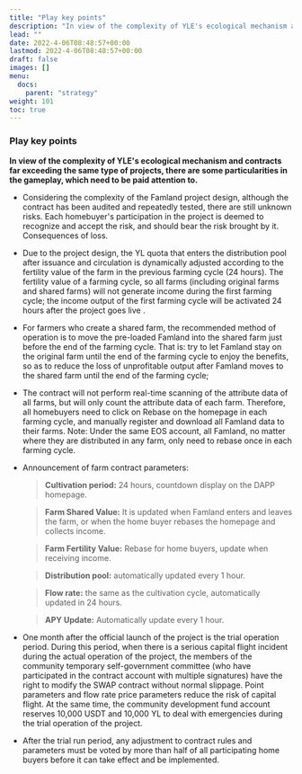 ```yaml
---
title: "Play key points"
description: "In view of the complexity of YLE's ecological mechanism and contracts far exceeding the same type of projects, there are some particularities in the gameplay, which need to be paid attention to."
lead: ""
date: 2022-4-06T08:48:57+00:00
lastmod: 2022-4-06T08:48:57+00:00
draft: false
images: []
menu:
  docs:
    parent: "strategy"
weight: 101
toc: true
---
```


### Play key points

**In view of the complexity of YLE's ecological mechanism and contracts far exceeding the same type of projects, there are some particularities in the gameplay, which need to be paid attention to.**

- Considering the complexity of the Famland project design, although the contract has been audited and repeatedly tested, there are still unknown risks. Each homebuyer's participation in the project is deemed to recognize and accept the risk, and should bear the risk brought by it. Consequences of loss. 
- Due to the project design, the YL quota that enters the distribution pool after issuance and circulation is dynamically adjusted according to the fertility value of the farm in the previous farming cycle (24 hours). The fertility value of a farming cycle, so all farms (including original farms and shared farms) will not generate income during the first farming cycle; the income output of the first farming cycle will be activated 24 hours after the project goes live .
- For farmers who create a shared farm, the recommended method of operation is to move the pre-loaded Famland into the shared farm just before the end of the farming cycle. That is: try to let Famland stay on the original farm until the end of the farming cycle to enjoy the benefits, so as to reduce the loss of unprofitable output after Famland moves to the shared farm until the end of the farming cycle;
- The contract will not perform real-time scanning of the attribute data of all farms, but will only count the attribute data of each farm. Therefore, all homebuyers need to click on Rebase on the homepage in each farming cycle, and manually register and download all Famland data to their farms. Note: Under the same EOS account, all Famland, no matter where they are distributed in any farm, only need to rebase once in each farming cycle.
- Announcement of farm contract parameters:
    
     > **Cultivation period:** 24 hours, countdown display on the DAPP homepage.
    
     > **Farm Shared Value:** It is updated when Famland enters and leaves the farm, or when the home buyer rebases the homepage and collects income.
    
     > **Farm Fertility Value:** Rebase for home buyers, update when receiving income.
    
     > **Distribution pool:** automatically updated every 1 hour.
    
     > **Flow rate:** the same as the cultivation cycle, automatically updated in 24 hours.
    
     > **APY Update:** Automatically update every 1 hour.
    
- One month after the official launch of the project is the trial operation period. During this period, when there is a serious capital flight incident during the actual operation of the project, the members of the community temporary self-government committee (who have participated in the contract account with multiple signatures) have the right to modify the SWAP contract without normal slippage. Point parameters and flow rate price parameters reduce the risk of capital flight. At the same time, the community development fund account reserves 10,000 USDT and 10,000 YL to deal with emergencies during the trial operation of the project.
- After the trial run period, any adjustment to contract rules and parameters must be voted by more than half of all participating home buyers before it can take effect and be implemented.
